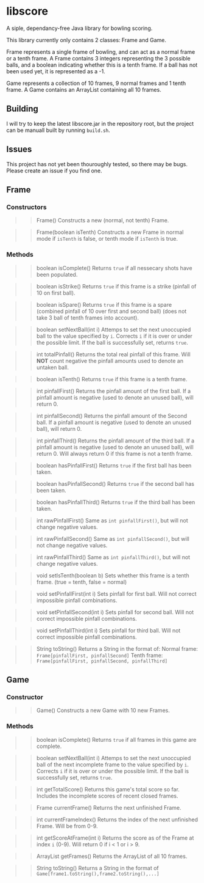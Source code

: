 # libscore

A siple, dependancy-free Java library for bowling scoring.

This library currently only contains 2 classes: Frame and Game. 

Frame represents a single frame of bowling, and can act as a normal frame or a tenth frame.
A Frame contains 3 integers representing the 3 possible balls, and a boolean indicating whether this is a tenth frame.
If a ball has not been used yet, it is represented as a -1.

Game represents a collection of 10 frames, 9 normal frames and 1 tenth frame.
A Game contains an ArrayList<Frame> containing all 10 frames.

## Building

I will try to keep the latest libscore.jar in the repository root, but the project can be manuall built by running `build.sh`.

## Issues

This project has not yet been thouroughly tested, so there may be bugs. Please create an issue if you find one.

## Frame 

### Constructors

>> Frame()
> Constructs a new (normal, not tenth) Frame.

>> Frame(boolean isTenth)
> Constructs a new Frame in normal mode if `isTenth` is false, or tenth mode if `isTenth` is true.

### Methods

>> boolean isComplete()
> Returns `true` if all nessecary shots have been populated.

>> boolean isStrike()
> Returns `true` if this frame is a strike (pinfall of 10 on first ball).

>> boolean isSpare()
> Returns `true` if this frame is a spare (combined pinfall of 10 over first and second ball) (does not take 3 ball of tenth frames into account).

>> boolean setNextBall(int i)
> Attemps to set the next unoccupied ball to the value specified by `i`. Corrects `i` if it is over or under the possible limit.
> If the ball is successfully set, returns `true`.

>> int totalPinfall()
> Returns the total real pinfall of this frame. Will **NOT** count negative the pinfall amounts used to denote an untaken ball.

>> boolean isTenth()
> Returns `true` if this frame is a tenth frame.

>> int pinfallFirst()
> Returns the pinfall amount of the first ball. If a pinfall amount is negative (used to denote an unused ball), will return 0.

>> int pinfallSecond()
> Returns the pinfall amount of the Second ball. If a pinfall amount is negative (used to denote an unused ball), will return 0.

>> int pinfallThird()
> Returns the pinfall amount of the third ball. If a pinfall amount is negative (used to denote an unused ball), will return 0.
> Will always return 0 if this frame is not a tenth frame.

>> boolean hasPinfallFirst()
> Returns `true` if the first ball has been taken.

>> boolean hasPinfallSecond()
> Returns `true` if the second ball has been taken.

>> boolean hasPinfallThird()
> Returns `true` if the third ball has been taken.

>> int rawPinfallFirst()
> Same as `int pinfallFirst()`, but will not change negative values.

>> int rawPinfallSecond()
> Same as `int pinfallSecond()`, but will not change negative values.

>> int rawPinfallThird()
> Same as `int pinfallThird()`, but will not change negative values.

>> void setIsTenth(boolean b)
> Sets whether this frame is a tenth frame. (true = tenth, false = normal)

>> void setPinfallFirst(int i)
> Sets pinfall for first ball. Will not correct impossible pinfall combinations.

>> void setPinfallSecond(int i)
> Sets pinfall for second ball. Will not correct impossible pinfall combinations.

>> void setPinfallThird(int i)
> Sets pinfall for third ball. Will not correct impossible pinfall combinations.

>> String toString()
> Returns a String in the format of: 
> Normal frame: `Frame[pinfallFirst, pinfallSecond]`
> Tenth frame: `Frame[pinfallFirst, pinfallSecond, pinfallThird]`

## Game

### Constructor

>> Game()
> Constructs a new Game with 10 new Frames.

### Methods

>> boolean isComplete()
> Returns `true` if all frames in this game are complete.

>> boolean setNextBall(int i)
> Attemps to set the next unoccupied ball of the next incomplete frame to the value specified by `i`. Corrects `i` if it is over or under the possible limit.
> If the ball is successfully set, returns `true`.

>> int getTotalScore()
> Returns this game's total score so far.
> Includes the incomplete scores of recent closed frames.

>> Frame currentFrame()
> Returns the next unfinished Frame.

>> int currentFrameIndex()
> Returns the index of the next unfinished Frame. Will be from 0-9.

>> int getScoreAtFrame(int i)
> Returns the score as of the Frame at index `i` (0-9).
> Will return 0 if i < 1 or i > 9.

>> ArrayList<Frame> getFrames()
> Returns the ArrayList of all 10 frames.

>> String toString()
> Returns a String in the format of `Game[frame1.toString(),frame2.toString(),...]`
